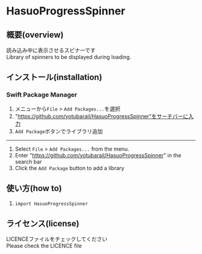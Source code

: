 # HasuoProgressSpinner
## 概要(overview)
読み込み中に表示させるスピナーです  
Library of spinners to be displayed during loading.

## インストール(installation)
### Swift Package Manager
1. メニューから`File` > `Add Packages...`を選択
2. "https://github.com/yotubarail/HasuoProgressSpinner"をサーチバーに入力
3. `Add Package`ボタンでライブラリ追加
---
1. Select `File` > `Add Packages...` from the menu.
2. Enter "https://github.com/yotubarail/HasuoProgressSpinner" in the search bar
3. Click the `Add Package` button to add a library

## 使い方(how to)
1. `import HasuoProgressSpinner`

## ライセンス(license)
LICENCEファイルをチェックしてください  
Please check the LICENCE file
